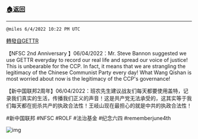 ###  [:house:返回](README.md)
---


`@miles 6/4/2022 10:22 PM UTC`

[轉發自GETTR](https://gettr.com/post/p1cpxk62fda)

【NFSC 2nd Anniversary 】06/04/2022：Mr. Steve Bannon suggested we use GETTR everyday to record our real life and spread our voice of justice! This is unbearable for the CCP. In fact, it means that we are strangling the legitimacy of the Chinese Communist Party every day! What Wang Qishan is most worried about now is the legitimacy of the CCP's governance!

【新中国联邦2周年】06/04/2022：班农先生建议战友们每天都要使用盖特，记录我们真实的生活，传播我们正义的声音！这是共产党无法承受的，这其实等于我们每天都在扼杀共产的执政合法性！王岐山现在最担心的就是中共的执政合法性！

#新中国联邦 #NFSC  #ROLF #法治基金 #纪念六四 #rememberjune4th

![img](https://media.gettr.com/group47/getter/2022/06/04/22/03baf6eb-096a-7764-f675-84b0e0d0c4b4/out.jpg)
